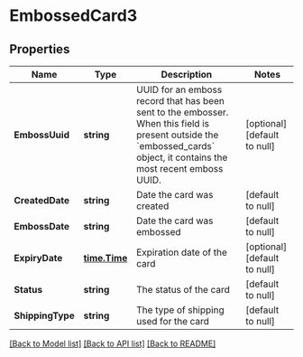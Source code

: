 # EmbossedCard3

## Properties
Name | Type | Description | Notes
------------ | ------------- | ------------- | -------------
**EmbossUuid** | **string** | UUID for an emboss record that has been sent to the embosser. When this field is present outside the &#x60;embossed_cards&#x60; object, it contains the most recent emboss UUID. | [optional] [default to null]
**CreatedDate** | **string** | Date the card was created | [default to null]
**EmbossDate** | **string** | Date the card was embossed | [default to null]
**ExpiryDate** | [**time.Time**](time.Time.md) | Expiration date of the card | [optional] [default to null]
**Status** | **string** | The status of the card | [default to null]
**ShippingType** | **string** | The type of shipping used for the card | [default to null]

[[Back to Model list]](../README.md#documentation-for-models) [[Back to API list]](../README.md#documentation-for-api-endpoints) [[Back to README]](../README.md)

